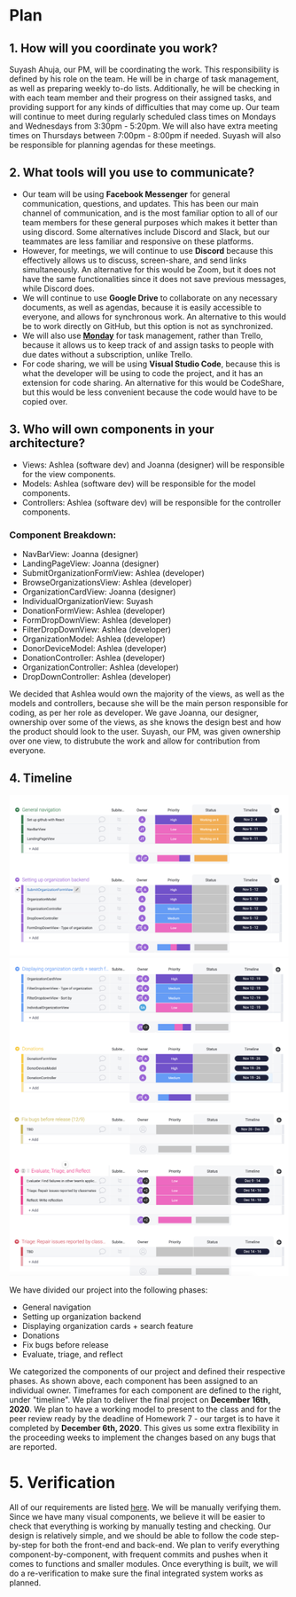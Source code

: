 # Plan

## 1. How will you coordinate you work?

Suyash Ahuja, our PM, will be coordinating the work. This responsibility is defined by his role on the team. He will be in charge of task management, as well as preparing weekly to-do lists. Additionally, he will be checking in with each team member and their progress on their assigned tasks, and providing support for any kinds of difficulties that may come up. Our team will continue to meet during regularly scheduled class times on Mondays and Wednesdays from 3:30pm - 5:20pm. We will also have extra meeting times on Thursdays between 7:00pm - 8:00pm if needed. Suyash will also be responsible for planning agendas for these meetings.

## 2. What tools will you use to communicate?
- Our team will be using **Facebook Messenger** for general communication, questions, and updates. This has been our main channel of communication, and is the most familiar option to all of our team members for these general purposes which makes it better than using discord. Some alternatives include Discord and Slack, but our teammates are less familiar and responsive on these platforms.
- However, for meetings, we will continue to use **Discord** because this effectively allows us to discuss, screen-share, and send links simultaneously. An alternative for this would be Zoom, but it does not have the same functionalities since it does not save previous messages, while Discord does.
- We will continue to use **Google Drive** to collaborate on any necessary documents, as well as agendas, because it is easily accessible to everyone, and allows for synchronous work. An alternative to this would be to work directly on GitHub, but this option is not as synchronized.
- We will also use [**Monday**](https://accessitech.monday.com/boards/832283323) for task management, rather than Trello, because it allows us to keep track of and assign tasks to people with due dates without a subscription, unlike Trello. 
- For code sharing, we will be using **Visual Studio Code**, because this is what the developer will be using to code the project, and it has an extension for code sharing. An alternative for this would be CodeShare, but this would be less convenient because the code would have to be copied over.

## 3. Who will own components in your architecture?
- Views: Ashlea (software dev) and Joanna (designer) will be responsible for the view components.
- Models: Ashlea (software dev) will be responsible for the model components.
- Controllers: Ashlea (software dev) will be responsible for the controller components.

### Component Breakdown:
- NavBarView: Joanna (designer)
- LandingPageView: Joanna (designer)
- SubmitOrganizationFormView: Ashlea (developer)
- BrowseOrganizationsView: Ashlea (developer)
- OrganizationCardView: Joanna (designer)
- IndividualOrganizationView: Suyash
- DonationFormView: Ashlea (developer)
- FormDropDownView: Ashlea (developer)
- FilterDropDownView: Ashlea (developer)
- OrganizationModel: Ashlea (developer)
- DonorDeviceModel: Ashlea (developer)
- DonationController: Ashlea (developer)
- OrganizationController: Ashlea (developer)
- DropDownController: Ashlea (developer)

We decided that Ashlea would own the majority of the views, as well as the models and controllers, because she will be the main person responsible for coding, as per her role as developer. We gave Joanna, our designer, ownership over some of the views, as she knows the design best and how the product should look to the user. Suyash, our PM, was given ownership over one view, to distrubute the work and allow for contribution from everyone.

## 4. Timeline
![Timeline pt1](../imgs/timeline1.png)
![Timeline pt2](../imgs/timeline2.png)
![Timeline pt3](../imgs/timeline3.png)

We have divided our project into the following phases:
* General navigation
* Setting up organization backend
* Displaying organization cards + search feature
* Donations
* Fix bugs before release
* Evaluate, triage, and reflect

We categorized the components of our project and defined their respective phases. As shown above, each component has been assigned to an individual owner. Timeframes for each component are defined to the right, under "timeline". We plan to deliver the final project on **December 16th, 2020**. We plan to have a working model to present to the class and for the peer review ready by the deadline of Homework 7 - our target is to have it completed by **December 6th, 2020**. This gives us some extra flexibility in the proceeding weeks to implement the changes based on any bugs that are reported.

# 5. Verification
All of our requirements are listed [here](https://github.com/autumn-info-442a/team-a/blob/main/documents/requirements.md). We will be manually verifying them. Since we have many visual components, we believe it will be easier to check that everything is working by manually testing and checking. Our design is relatively simple, and we should be able to follow the code step-by-step for both the front-end and back-end. We plan to verify everything component-by-component, with frequent commits and pushes when it comes to functions and smaller modules. Once everything is built, we will do a re-verification to make sure the final integrated system works as planned.
